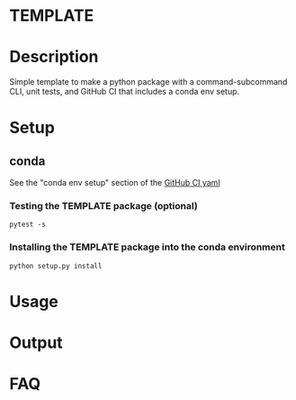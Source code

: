 TEMPLATE
========

# Description

Simple template to make a python package with a command-subcommand CLI,
unit tests, and GitHub CI that includes a conda env setup.

# Setup

## conda 

See the "conda env setup" section of the [GitHub CI yaml](.github/workflows/pythonpackage.yml)

### Testing the TEMPLATE package (optional)

`pytest -s`

### Installing the TEMPLATE package into the conda environment

`python setup.py install`


# Usage

# Output

# FAQ

